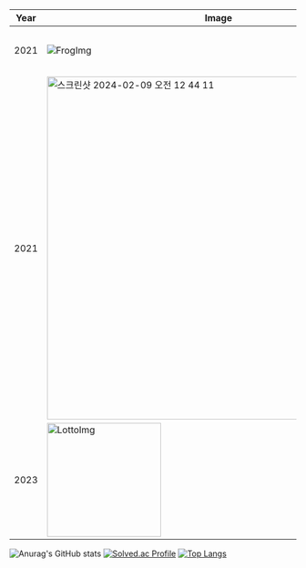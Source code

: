 
| Year | Image | Title | Description | Language |Download | Repo
| --- | --- | --- | --- | --- | --- | --- |
2021 | ![FrogImg](https://github.com/hanescargot/hanescargot/assets/84563848/9950d013-6962-4d5c-b3d5-ac14fef74e48) | Poison Frog | Catch Frogs and Make Bigger | Android(Java) |  <a href="www.naver.com" target="_blank"><img src="https://github.com/hanescargot/PoisonFrog"/></a> | <a href="https://github.com/hanescargot/PoisonFrog.git" target="_blank"><img src="https://img.shields.io/badge/github%20pages-121013?style=for-the-badge&logo=github&logoColor=white"/></a>
2021 | <img width="603" alt="스크린샷 2024-02-09 오전 12 44 11" src="https://github.com/hanescargot/hanescargot/assets/84563848/d68f208f-8cf6-4cfb-bd7d-e143afca7b1a"> | Lotto Auction | Get Lucky Numbers and Apply Event | Android(Java,Kotlin) |  <a href="www.naver.com" target="_blank"><img src="https://github.com/hanescargot/lotto_game_MVP"/></a> | <a href="https://github.com/hanescargot/lotto_game_MVP" target="_blank"><img src="https://img.shields.io/badge/github%20pages-121013?style=for-the-badge&logo=github&logoColor=white"/></a>
2023 | <img width="200" alt="LottoImg" src="https://github.com/hanescargot/hanescargot/assets/84563848/2f2319be-ce46-4e90-9bb2-1c411cf3cf23"> | Lotto History | Search winning history through Lotto api, Google AdMob | Flutter(Dart) |  <a href="https://play.google.com/store/apps/details?id=com.dpyrion.lotto_korea&pcampaignid=web_share" target="_blank"><img src="https://img.shields.io/badge/Download In Market-FFFFFF?style=plastic&logo=Flutter&logoColor=02569B"/></a> | <a href="https://github.com/hanescargot/lotto_korea" target="_blank"><img src="https://img.shields.io/badge/github%20pages-121013?style=for-the-badge&logo=github&logoColor=white"/></a>



<!---
hanescargot/hanescargot is a ✨ special ✨ repository because its `README.md` (this file) appears on your GitHub profile.
You can click the Preview link to take a look at your changes.
--->



![Anurag's GitHub stats](https://github-readme-stats.vercel.app/api?username=hanescargot&show_icons=true&theme=outrun) [![Solved.ac Profile](http://mazassumnida.wtf/api/v2/generate_badge?boj=hanescargotit)](https://solved.ac/hanescargotit/)
[![Top Langs](https://github-readme-stats.vercel.app/api/top-langs/?username=hanescargot)](https://github.com/hanescargot/github-readme-statst&show_icons=true&theme=outrun) 


<!--START_SECTION:waka-->
<!--END_SECTION:waka-->
